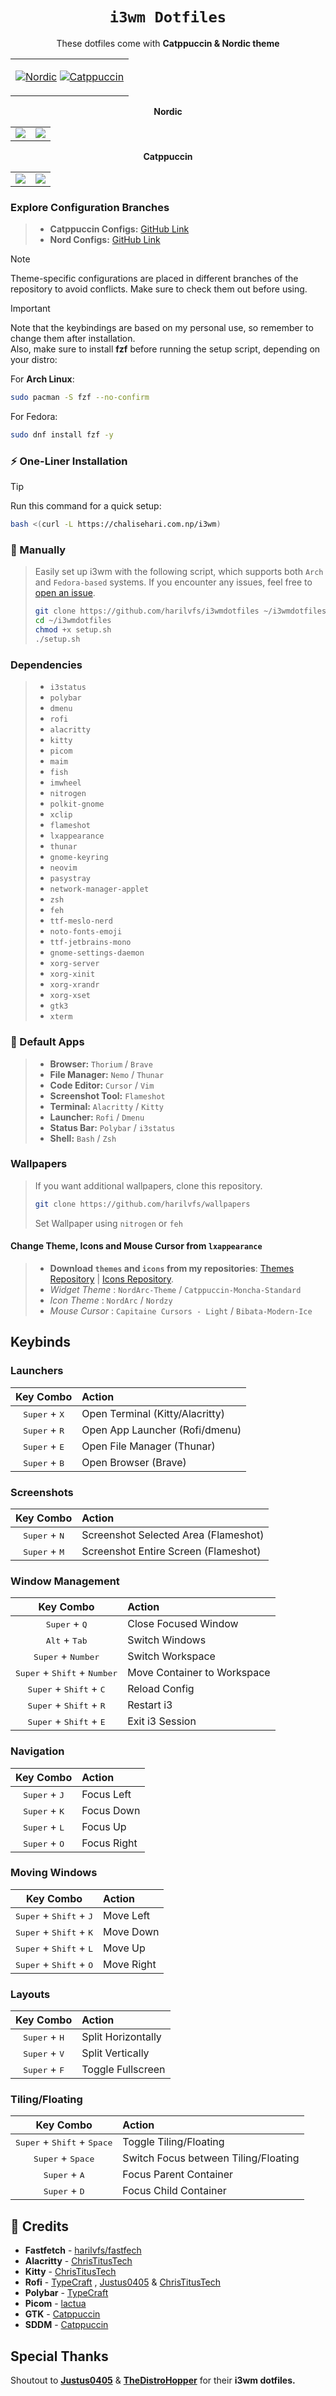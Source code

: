 <div align="center">
  
# `i3wm Dotfiles`

</div>

<p align="center">These dotfiles come with <strong>Catppuccin & Nordic theme</strong>

<div align="center">
  <table><tr><td>

[![Nordic](https://placehold.co/130x30/4c566a/88c0d0?text=Nordic&font=Oswald)](https://github.com/harilvfs/i3wmdotfiles/tree/nord)
[![Catppuccin](https://placehold.co/130x30/b4befe/11111b?text=Catppuccin&font=Oswald)](https://github.com/harilvfs/i3wmdotfiles/tree/catppuccin)

  </td></tr></table>
</div>

<div align="center"><table><tr><strong>Nordic</strong></tr><tr><td>
<img src="https://raw.githubusercontent.com/harilvfs/i3wmdotfiles/refs/heads/main/preview/2024-08-21_22-03.png"/></td><td>
<img src="https://raw.githubusercontent.com/harilvfs/i3wmdotfiles/refs/heads/main/preview/2024-08-21_22-05.png"/></td></tr></table></div>

<div align="center"><table><tr><strong>Catppuccin</strong></tr><tr><td>
<img src="https://raw.githubusercontent.com/harilvfs/i3wmdotfiles/refs/heads/main/preview/2024-08-14_23-57.png"/></td><td>
<img src="https://raw.githubusercontent.com/harilvfs/i3wmdotfiles/refs/heads/main/preview/2024-08-14_23-58.png"/></td></tr></table></div>

### Explore Configuration Branches

> - **Catppuccin Configs:** [GitHub Link](https://github.com/harilvfs/i3wmdotfiles/tree/catppuccin)  
> - **Nord Configs:** [GitHub Link](https://github.com/harilvfs/i3wmdotfiles/tree/nord)  

> [!NOTE] 
>
> Theme-specific configurations are placed in different branches of the repository to avoid conflicts. Make sure to check them out before using.

> [!IMPORTANT]  
> Note that the keybindings are based on my personal use, so remember to change them after installation.  
> Also, make sure to install **fzf** before running the setup script, depending on your distro:
>
> For **Arch Linux**:
> ```sh
> sudo pacman -S fzf --no-confirm
> ```
> For Fedora:
> ```sh
> sudo dnf install fzf -y
> ```

### ⚡ One-Liner Installation

> [!TIP]
> Run this command for a quick setup:
>
> ```bash
> bash <(curl -L https://chalisehari.com.np/i3wm)
> ```

### 🚀 Manually

> Easily set up i3wm with the following script, which supports both `Arch` and `Fedora-based` systems. If you encounter any issues, feel free to [open an issue](https://github.com/harilvfs/i3wmdotfiles/issues).  
>
> ```bash
> git clone https://github.com/harilvfs/i3wmdotfiles ~/i3wmdotfiles
> cd ~/i3wmdotfiles
> chmod +x setup.sh
> ./setup.sh
> ```

### Dependencies

> - `i3status`
> - `polybar`
> - `dmenu`
> - `rofi`
> - `alacritty`
> - `kitty`
> - `picom`
> - `maim`
> - `fish`
> - `imwheel`
> - `nitrogen`
> - `polkit-gnome`
> - `xclip`
> - `flameshot`
> - `lxappearance`
> - `thunar`
> - `gnome-keyring`
> - `neovim`
> - `pasystray`
> - `network-manager-applet`
> - `zsh`
> - `feh`
> - `ttf-meslo-nerd`
> - `noto-fonts-emoji`
> - `ttf-jetbrains-mono`
> - `gnome-settings-daemon`
> - `xorg-server`
> - `xorg-xinit`
> - `xorg-xrandr`
> - `xorg-xset`
> - `gtk3`
> - `xterm`

### 🚀 Default Apps

> - **Browser:** `Thorium` / `Brave`
> - **File Manager:** `Nemo` / `Thunar`
> - **Code Editor:** `Cursor` / `Vim`
> - **Screenshot Tool:** `Flameshot`
> - **Terminal:** `Alacritty` / `Kitty`
> - **Launcher:** `Rofi` / `Dmenu`
> - **Status Bar:** `Polybar` / `i3status`
> - **Shell:** `Bash` / `Zsh`

### Wallpapers

> If you want additional wallpapers, clone this repository.
> 
> ```bash
> git clone https://github.com/harilvfs/wallpapers
> ```
>
> Set Wallpaper using `nitrogen` or `feh`

#### Change Theme, Icons and Mouse Cursor from `lxappearance`
> - **Download `themes` and `icons` from my repositories**: [Themes Repository](https://github.com/harilvfs/themes) | [Icons Repository](https://github.com/harilvfs/icons).
> - *Widget Theme* : `NordArc-Theme` / `Catppuccin-Moncha-Standard`
> - *Icon Theme* : `NordArc` / `Nordzy`
> - *Mouse Cursor* : `Capitaine Cursors - Light`  / `Bibata-Modern-Ice`

<div align="left">

## Keybinds

### Launchers
| Key Combo | Action |
|:---------:|:-------|
| <kbd>Super</kbd> + <kbd>X</kbd> | Open Terminal (Kitty/Alacritty) |
| <kbd>Super</kbd> + <kbd>R</kbd> | Open App Launcher (Rofi/dmenu) |
| <kbd>Super</kbd> + <kbd>E</kbd> | Open File Manager (Thunar) |
| <kbd>Super</kbd> + <kbd>B</kbd> | Open Browser (Brave) |

### Screenshots
| Key Combo | Action |
|:---------:|:-------|
| <kbd>Super</kbd> + <kbd>N</kbd> | Screenshot Selected Area (Flameshot) |
| <kbd>Super</kbd> + <kbd>M</kbd> | Screenshot Entire Screen (Flameshot) |

### Window Management
| Key Combo | Action |
|:---------:|:-------|
| <kbd>Super</kbd> + <kbd>Q</kbd> | Close Focused Window |
| <kbd>Alt</kbd> + <kbd>Tab</kbd> | Switch Windows |
| <kbd>Super</kbd> + <kbd>Number</kbd> | Switch Workspace |
| <kbd>Super</kbd> + <kbd>Shift</kbd> + <kbd>Number</kbd> | Move Container to Workspace |
| <kbd>Super</kbd> + <kbd>Shift</kbd> + <kbd>C</kbd> | Reload Config |
| <kbd>Super</kbd> + <kbd>Shift</kbd> + <kbd>R</kbd> | Restart i3 |
| <kbd>Super</kbd> + <kbd>Shift</kbd> + <kbd>E</kbd> | Exit i3 Session |

### Navigation
| Key Combo | Action |
|:---------:|:-------|
| <kbd>Super</kbd> + <kbd>J</kbd> | Focus Left |
| <kbd>Super</kbd> + <kbd>K</kbd> | Focus Down |
| <kbd>Super</kbd> + <kbd>L</kbd> | Focus Up |
| <kbd>Super</kbd> + <kbd>O</kbd> | Focus Right |

### Moving Windows
| Key Combo | Action |
|:---------:|:-------|
| <kbd>Super</kbd> + <kbd>Shift</kbd> + <kbd>J</kbd> | Move Left |
| <kbd>Super</kbd> + <kbd>Shift</kbd> + <kbd>K</kbd> | Move Down |
| <kbd>Super</kbd> + <kbd>Shift</kbd> + <kbd>L</kbd> | Move Up |
| <kbd>Super</kbd> + <kbd>Shift</kbd> + <kbd>O</kbd> | Move Right |

### Layouts
| Key Combo | Action |
|:---------:|:-------|
| <kbd>Super</kbd> + <kbd>H</kbd> | Split Horizontally |
| <kbd>Super</kbd> + <kbd>V</kbd> | Split Vertically |
| <kbd>Super</kbd> + <kbd>F</kbd> | Toggle Fullscreen |

### Tiling/Floating
| Key Combo | Action |
|:---------:|:-------|
| <kbd>Super</kbd> + <kbd>Shift</kbd> + <kbd>Space</kbd> | Toggle Tiling/Floating |
| <kbd>Super</kbd> + <kbd>Space</kbd> | Switch Focus between Tiling/Floating |
| <kbd>Super</kbd> + <kbd>A</kbd> | Focus Parent Container |
| <kbd>Super</kbd> + <kbd>D</kbd> | Focus Child Container |

</div>

<h2>🔗 Credits</h2>

<ul>
  <li><strong>Fastfetch</strong> - <a href="https://github.com/harilvfs/fastfetch" target="_blank" rel="noopener noreferrer">harilvfs/fastfech</a></li>
  <li><strong>Alacritty</strong> - <a href="https://github.com/ChrisTitusTech/dwm-titus" target="_blank" rel="noopener noreferrer">ChrisTitusTech</a></li>
  <li><strong>Kitty</strong> - <a href="https://github.com/ChrisTitusTech/linutil" target="_blank" rel="noopener noreferrer">ChrisTitusTech</a></li>
  <li><strong>Rofi</strong> - <a href="https://github.com/typecraft-dev/dotfiles" target="_blank" rel="noopener noreferrer">TypeCraft</a> , <a     
href="https://github.com/Justus0405/i3wm-dotfiles" target="_blank" rel="noopener noreferrer">Justus0405</a> & <a href="https://github.com/ChrisTitusTech/dwm-titus/tree/main/config/rofi" target="_blank" rel="noopener noreferrer">ChrisTitusTech</a></li>
  <li><strong>Polybar</strong> - <a href="https://github.com/typecraft-dev/dotfiles" target="_blank" rel="noopener noreferrer">TypeCraft</a></li>
  <li><strong>Picom</strong> - <a href="https://github.com/lactua/dotfiles" target="_blank" rel="noopener noreferrer">lactua</a></li>
  <li><strong>GTK</strong> - <a href="https://github.com/catppuccin/gtk" target="_blank" rel="noopener noreferrer">Catppuccin</a></li>
  <li><strong>SDDM</strong> - <a href="https://github.com/catppuccin/sddm" target="_blank" rel="noopener noreferrer">Catppuccin</a></li>
</ul>

<h2>Special Thanks</h2>

<p>Shoutout to <strong><a href="https://github.com/Justus0405/i3wm-dotfiles" target="_blank" rel="noopener noreferrer">Justus0405</a></strong> & <strong><a href="https://github.com/TheDistroHopper/i3wm-nord" target="_blank" rel="noopener noreferrer">TheDistroHopper</a></strong> for their <strong>i3wm dotfiles.</strong></p>


